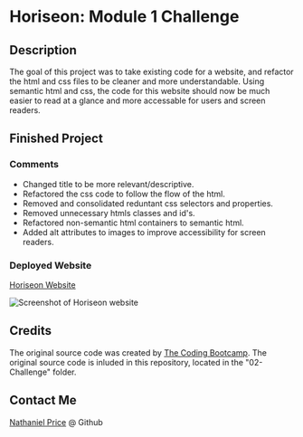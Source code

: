 
# Horiseon: Module 1 Challenge

## Description

The goal of this project was to take existing code for a website, and refactor the html and css files to be cleaner and more understandable. Using semantic html and css, the code for this website should now be much easier to read at a glance and more accessable for users and screen readers.

## Finished Project

### Comments

* Changed title to be more relevant/descriptive.
* Refactored the css code to follow the flow of the html.
* Removed and consolidated reduntant css selectors and properties.
* Removed unnecessary htmls classes and id's.
* Refactored non-semantic html containers to semantic html.
* Added alt attributes to images to improve accessibility for screen readers.

### Deployed Website

[Horiseon Website](https://newprice247.github.io/module-1-challenge/)

![Screenshot of Horiseon website](./assets/images/newprice247.github.io_horiseon-mod-1.png)
## Credits

The original source code was created by [The Coding Bootcamp](https://github.com/coding-boot-camp/urban-octo-telegram). The original source code is inluded in this repository, located in the "02-Challenge" folder.


## Contact Me

[Nathaniel Price](https://github.com/newprice247) @ Github
